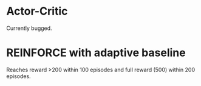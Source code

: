 # Actor-Critic
Currently bugged.

# REINFORCE with adaptive baseline
Reaches reward >200 within 100 episodes and full reward (500) within 200 episodes.